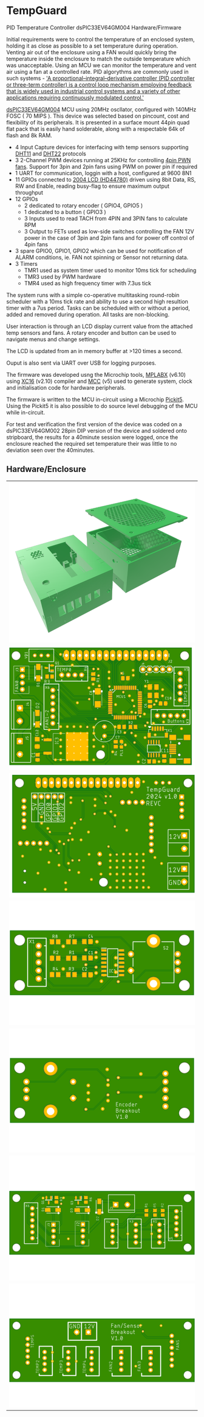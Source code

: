 # TempGuard
PID Temperature Controller dsPIC33EV64GM004 Hardware/Firmware 

Initial requirements were to control the temperature of an enclosed system, holding it as close as possible to a set temperature during operation. Venting air out of the enclosure using a FAN would quickly bring the temperature inside the enclosure to match the outside temperature which was unacceptable. Using an MCU we can monitor the temperature and vent air using a fan at a controlled rate. PID algorythms are commonly used in such systems - ['A proportional–integral–derivative controller (PID controller or three-term controller) is a control loop mechanism employing feedback that is widely used in industrial control systems and a variety of other applications requiring continuously modulated control.'](https://en.wikipedia.org/wiki/Proportional%E2%80%93integral%E2%80%93derivative_controller)

[dsPIC33EV64GM004](https://www.microchip.com/en-us/product/dsPIC33EV64GM004) MCU using 20MHz oscllator, configured with 140MHz FOSC ( 70 MIPS ). This device was selected based on pincount, cost and flexibility of its peripherals. It is presented in a surface mount 44pin quad flat pack that is easily hand solderable, along with a respectable 64k of flash and 8k RAM.

- 4 Input Capture devices for interfacing with temp sensors supporting [DHT11](docs/DHT11-Technical-Data-Sheet-Translated-Version-1143054.pdf) and [DHT22](docs/DHT22.pdf) protocols
- 3 2-Channel PWM devices running at 25KHz for controlling [4pin PWN fans](docs/4_Wire_PWM_Spec.pdf). Support for 3pin and 2pin fans using PWM on power pin if required
- 1 UART for communication, loggin with a host, configured at 9600 8N1
- 11 GPIOs connected to [2004 LCD (HD44780)](docs/HD44780.pdf) driven using 8bit Data, RS, RW and Enable, reading busy-flag to ensure maximum output throughput
- 12 GPIOs
  - 2 dedicated to rotary encoder ( GPIO4, GPIO5 )
  - 1 dedicated to a button ( GPIO3 )
  - 3 Inputs used to read TACH from 4PIN and 3PIN fans to calculate RPM 
  - 3 Output to FETs used as low-side switches controlling the FAN 12V power in the case of 3pin and 2pin fans and for power off control of 4pin fans
- 3 spare GPIO0, GPIO1, GPIO2 which can be used for notification of ALARM conditions, ie. FAN not spinning or Sensor not returning data.
- 3 Timers
  - TMR1 used as system timer used to monitor 10ms tick for scheduling
  - TMR3 used by PWM hardware
  - TMR4 used as high frequency timer with 7.3us tick

The system runs with a simple co-operative multitasking round-robin scheduler with a 10ms tick rate and ability to use a second high resultion timer with a 7us period. Tasks can be scheduled with or without a period, added and removed during operation. All tasks are non-blocking.

User interaction is through an LCD display current value from the attached temp sensors and fans. A rotary encoder and button can be used to navigate menus and change settings.

The LCD is updated from an in memory buffer at >120 times a second.

Ouput is also sent via UART over USB for logging purposes.

The firmware was developed usng the Microchip tools, [MPLABX](https://www.microchip.com/en-us/tools-resources/develop/mplab-x-ide) (v6.10) using [XC16](https://www.microchip.com/en-us/tools-resources/develop/mplab-xc-compilers/xc16) (v2.10) compiler and [MCC](https://www.microchip.com/en-us/tools-resources/configure/mplab-code-configurator) (v5) used to generate system, clock and initialisation code for hardware peripherals.

The firmware is written to the MCU in-circuit using a Microchip [Pickit5](https://www.microchip.com/en-us/development-tool/PG164150). Using the Pickit5 it is also possible to do source level debugging of the MCU while in-circuit.

For test and verification the first version of the device was coded on a dsPIC33EV64GM002 28pin DIP version of the device and soldered onto stripboard, the results for a 40minute session were logged, once the enclosure reached the required set temperature their was little to no deviation seen over the 40minutes.

## Hardware/Enclosure

<table>
  <tr>
    <td> <img src="Hardware/enclosure/assembled.png"></td>
  </tr>
  <tr>
    <td> <img src="Hardware/dsPIC33EV64GM004/images/TempGuard-v2-revC-Top.png"></td>
  </tr>
  <tr>
    <td> <img src="Hardware/dsPIC33EV64GM004/images/TempGuard-v2-revC-Bot.png"></td>
  </tr>
  <tr>
    <td> <img src="Hardware/dsPIC33EV64GM004/images/bdebounce-Top.png"></td>
  </tr>
  <tr>
    <td> <img src="Hardware/dsPIC33EV64GM004/images/bdebounce-Bot.png"></td>
  </tr>
  <tr>
    <td> <img src="Hardware/dsPIC33EV64GM004/images/tconnectors-Top.png"></td>
  </tr>
  <tr>
    <td> <img src="Hardware/dsPIC33EV64GM004/images/tconnectors-Bot.png"></td>
  </tr>
</table>
